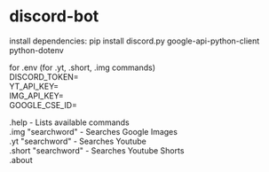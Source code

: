 # discord-bot
install dependencies: pip install discord.py google-api-python-client python-dotenv

for .env (for .yt, .short, .img commands)<br>
DISCORD_TOKEN=<br>
YT_API_KEY=<br>
IMG_API_KEY=<br>
GOOGLE_CSE_ID=

.help - Lists available commands<br>
.img "searchword"  -  Searches Google Images<br>
.yt "searchword"  -  Searches Youtube<br>
.short "searchword"  -  Searches Youtube Shorts<br>
.about
